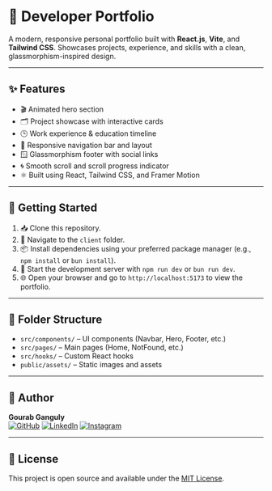 # 🚀 Developer Portfolio

A modern, responsive personal portfolio built with   **React.js**,   **Vite**, and  **Tailwind CSS**. Showcases projects, experience, and skills with a clean, glassmorphism-inspired design.

---

## ✨ Features
- 🎬 Animated hero section
- 🗂️ Project showcase with interactive cards
- 🕒 Work experience & education timeline
- 🧭 Responsive navigation bar and layout
- 🪟 Glassmorphism footer with social links
- 🌀 Smooth scroll and scroll progress indicator
- ⚛️ Built using React, Tailwind CSS, and Framer Motion

---

## 🚦 Getting Started

1. 📥 Clone this repository.
2. 📁 Navigate to the `client` folder.
3. 📦 Install dependencies using your preferred package manager (e.g., `npm install` or `bun install`).
4. 🏃 Start the development server with `npm run dev` or `bun run dev`.
5. 🌐 Open your browser and go to `http://localhost:5173` to view the portfolio.

---

## 📁 Folder Structure
- `src/components/` – UI components (Navbar, Hero, Footer, etc.)
- `src/pages/` – Main pages (Home, NotFound, etc.)
- `src/hooks/` – Custom React hooks
- `public/assets/` – Static images and assets

---

## 👤 Author
**Gourab Ganguly**  
[![GitHub](https://img.shields.io/badge/GitHub-181717?style=flat&logo=github&logoColor=white)](https://github.com/gourabofficial)
[![LinkedIn](https://img.shields.io/badge/LinkedIn-0A66C2?style=flat&logo=linkedin&logoColor=white)](https://www.linkedin.com/in/gourab-ganguly/)
[![Instagram](https://img.shields.io/badge/Instagram-Gradient?style=flat&logo=instagram&logoColor=white&labelColor=E4405F&color=fd5d47)](https://www.instagram.com/gourab_sr4/)


---

## 📝 License
This project is open source and available under the [MIT License](LICENSE).
